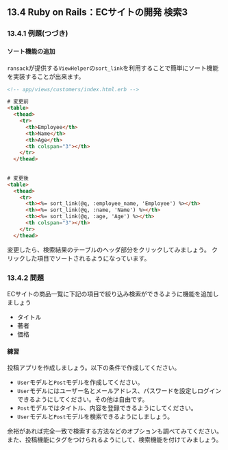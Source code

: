 ## 13.4 Ruby on Rails：ECサイトの開発 検索3

### 13.4.1 例題(つづき)

#### ソート機能の追加
`ransack`が提供する`ViewHelper`の`sort_link`を利用することで簡単にソート機能を実装することが出来ます。

```html
<!-- app/views/customers/index.html.erb -->

# 変更前
<table>
  <thead>
    <tr>
      <th>Employee</th>
      <th>Name</th>
      <th>Age</th>
      <th colspan="3"></th>
    </tr>
  </thead>
  
  
# 変更後
<table>
  <thead>
    <tr>
      <th><%= sort_link(@q, :employee_name, 'Employee') %></th>
      <th><%= sort_link(@q, :name, 'Name') %></th>
      <th><%= sort_link(@q, :age, 'Age') %></th>
      <th colspan="3"></th>
    </tr>
  </thead>
```
変更したら、検索結果のテーブルのヘッダ部分をクリックしてみましょう。
クリックした項目でソートされるようになっています。

### 13.4.2 問題

ECサイトの商品一覧に下記の項目で絞り込み検索ができるように機能を追加しましょう

- タイトル
- 著者
- 価格


#### 練習
投稿アプリを作成しましょう。以下の条件で作成してください。
- `User`モデルと`Post`モデルを作成してください。
- `User`モデルにはユーザー名とメールアドレス、パスワードを設定しログインできるようにしてください。その他は自由です。
- `Post`モデルではタイトル、内容を登録できるようにしてください。
- `User`モデルと`Post`モデルを検索できるようにしましょう。

余裕があれば完全一致で検索する方法などのオプションも調べてみてください。
また、投稿機能にタグをつけられるようにして、検索機能を付けてみましょう。
